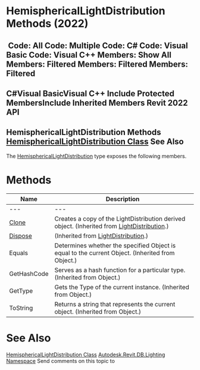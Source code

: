 # HemisphericalLightDistribution Methods (2022)

﻿
 Code: All Code: Multiple Code: C# Code: Visual Basic Code: Visual C++  Members: Show All Members: Filtered Members: Filtered Members: Filtered   
---  
C#Visual BasicVisual C++
Include Protected MembersInclude Inherited Members
Revit 2022 API  
---  
HemisphericalLightDistribution Methods  
[HemisphericalLightDistribution Class](ff11f9f7-dd13-7b1b-a7ee-0d1703f7cc75.md "HemisphericalLightDistribution Class") See Also  
---  
The [HemisphericalLightDistribution](ff11f9f7-dd13-7b1b-a7ee-0d1703f7cc75.md "HemisphericalLightDistribution Class") type exposes the following members.
# Methods
| Name | Description |
| --- | --- |
| --- | --- | --- |
| [Clone](e287ddae-b801-a4af-f23e-827eb9af9393.md "Clone Method") | Creates a copy of the LightDistribution derived object.  (Inherited from [LightDistribution](39162cb5-d13b-c7fa-9297-9a70c5678ac6.md "LightDistribution Class").) |
| [Dispose](5a2007d2-79ab-57fb-0975-10b7329b9b1c.md "Dispose Method") | (Inherited from [LightDistribution](39162cb5-d13b-c7fa-9297-9a70c5678ac6.md "LightDistribution Class").) |
| Equals | Determines whether the specified Object is equal to the current Object. (Inherited from Object.) |
| GetHashCode | Serves as a hash function for a particular type.  (Inherited from Object.) |
| GetType | Gets the Type of the current instance. (Inherited from Object.) |
| ToString | Returns a string that represents the current object. (Inherited from Object.) |

# See Also
[HemisphericalLightDistribution Class](ff11f9f7-dd13-7b1b-a7ee-0d1703f7cc75.md "HemisphericalLightDistribution Class")
[Autodesk.Revit.DB.Lighting Namespace](a6a04f07-7fd2-0a4e-12e7-01842ee6daaf.md "Autodesk.Revit.DB.Lighting Namespace")
Send comments on this topic to 